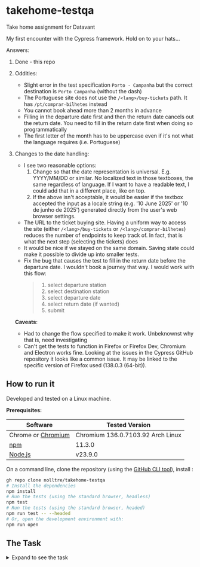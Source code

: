 # takehome-testqa
Take home assignment for Datavant


My first encounter with the Cypress framework. Hold on to your hats...

Answers:
1. Done - this repo
1. Oddities:
    - Slight error in the test specification `Porto - Campanha` but the correct destination is `Porto Campanha` (without the dash)
    - The Portuguese site does not use the `/<lang>/buy-tickets` path. It has `/pt/comprar-bilhetes` instead
    - You cannot book ahead more than 2 months in advance
    - Filling in the departure date first and then the return date cancels out
    the return date. You need to fill in the return date first when doing so programmatically
    - The first letter of the month has to be uppercase even if it's not what the language requires (i.e. Portuguese)
3. Changes to the date handling:
    - I see two reasonable options:
      1. Change so that the date representation is universal. E.g. YYYY/MM/DD or similar. No localized text in those textboxes, the same regardless of language. If I want to have a readable text, I could add that in a different place, like on top.
      1. If the above isn't acceptable, it would be easier if the textbox accepted the input as a locale string (e.g. '10 June 2025' or '10 de junho de 2025') generated directly from the user's web browser settings.
    - The URL to the ticket buying site. Having a uniform way to access the site (either `/<lang>/buy-tickets` or `/<lang>/comprar-bilhetes`) reduces the number of endpoints to keep track of. In fact, that is what the next step (selecting the tickets) does
    - It would be nice if we stayed on the same domain. Saving state could make it possible to divide up into smaller tests.
    - Fix the bug that causes the test to fill in the return date before the departure date. I wouldn't book a journey that way. I would work with this flow:  
      > 1. select departure station  
      > 1. select destination station  
      > 1. select departure date  
      > 4. select return date (if wanted)  
      > 5. submit  

    **Caveats**:
    - Had to change the flow specified to make it work. Unbeknownst why that is, need investigating
    - Can't get the tests to function in Firefox or Firefox Dev, Chromium and Electron works fine. Looking at the issues in the Cypress GitHub repository it looks like a common issue. It may be linked to the specific version of Firefox used (138.0.3 (64-bit)).

## How to run it

Developed and tested on a Linux machine.

**Prerequisites:**  

| Software | Tested Version |
| ----- | ---- |
| Chrome or [Chromium] |  Chromium 136.0.7103.92 Arch Linux |
| [npm] | 11.3.0|
| [Node.js] | v23.9.0 |


On a command line, clone the repository (using the [GitHub CLI tool](https://cli.github.com/)), install :  
```bash
gh repo clone nolltre/takehome-testqa
# Install the dependencies
npm install
# Run the tests (using the standard browser, headless)
npm test
# Run the tests (using the standard browser, headed)
npm run test -- --headed
# Or, open the development environment with:
npm run open
```

## The Task
<details>
<summary>Expand to see the task</summary>

1. Write an automated solution that will:  
    1. Navigate to https://www.cp.pt/passageiros/en/buy-tickets  
    1. Submit the request for online tickets  
        1. Departing from Lagos  
        1. Arriving Porto - Campanha  
        1. Departing 3 days from Today  
        1. Return 5 days from Today  
    1. Click “Cancel”, which takes you back to the previous “Buy Tickets” screen  
    1. Validate all parameters for the train search are saved
1. Are there any oddities you noticed about the website from a functional or UX
perspective?
1. What changes would you make to the website for ease of implementation of a FE
automation test suite or general testing?

### Requirements:
- Preferred frameworks - Cypress preferred, Playwright secondary, Selenium or
other frameworks are alright as well
- Upload the solution to GitHub

### What We Look For:
- Comprehensive view of the use case, beyond just writing a test that works
- Proper architecture that allows for scalability, maintainability, and a
reasonable degree of flexibility regarding future, additional requirements
- Clean and organized code that can be read and understood by others. Style
counts!
- Be prepared to demonstrate what you’ve built and talk about all parts and
decisions fluently. Be able to explain your architecture and design choices. Be
comfortable talking about the pros and cons of your approach vs. other
approaches you may have considered.

### Important!
All work should be yours! An occasional StackOverflow, Cypress Blog (or an
equivalent website) search is, of course, permitted; but please keep these to a
reasonable minimum. If you absolutely must use content from StackOverflow (et
al.), please cite the exact URL that you used. The goal of this is that the
work you provide is your work, not someone else’s – use your best judgment.
</details>

[npm]: https://www.npmjs.com/
[Node.js]: https://nodejs.org/en 
[Chromium]: https://www.chromium.org/chromium-projects/
